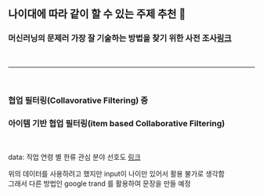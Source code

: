 ## 나이대에 따라 같이 할 수 있는 주제 추천 🤝

### 머신러닝의 문제러 가장 잘 기술하는 방법을 찾기 위한 사전 조사<a href="https://velog.io/@yulim2/%EA%B0%99%EC%9D%B4%EA%B0%99%EC%9D%B4-%EC%B6%94%EC%B2%9C-%EC%8B%9C%EC%8A%A4%ED%85%9C-Recommendation-System">링크</a>

<br>

___

<br>

### 협업 필터링(Collavorative Filtering) 중
### 아이템 기반 협업 필터링(item based Collaborative Filtering)

<br>

data: 직업 연령 별 한류 관심 분야 선호도 <a href="https://www.culture.go.kr/bigdata/user/data_market/detail.do?id=362312fd-acae-4c3f-b3ec-7ceb8dce30ec"> 링크</a>
<br>

위의 데이터를 사용하려고 했지만 input이 나이만 있어서 활용 불가로 생각함<br>
그래서 다른 방법인 google trand 를 활용하여 문장을 만들 예정
